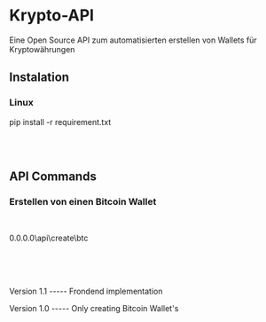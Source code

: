 # Krypto-API
Eine Open Source API zum automatisierten erstellen von Wallets für Kryptowährungen


<h2>Instalation</h2>

<h3>Linux</h3>
<p>pip install -r requirement.txt </p>
<br><br>
<h2>API Commands</h2>
<h3>Erstellen von einen Bitcoin Wallet</h3>
<br>
<p>0.0.0.0\api\create\btc</p>
<br><br><br>

<P>Version 1.1 ----- Frondend implementation </P>
<P>Version 1.0 ----- Only creating Bitcoin Wallet's </P>
